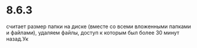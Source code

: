 # 8.6.3
считает размер папки на диске (вместе со всеми вложенными папками и файлами), удаляем файлы, доступ к которым был более 30 минут назад.Ук
